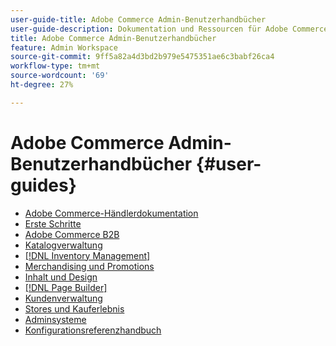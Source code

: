 ```yaml
---
user-guide-title: Adobe Commerce Admin-Benutzerhandbücher
user-guide-description: Dokumentation und Ressourcen für Adobe Commerce- und Magento Open Source-Händler, die in der Verwaltung arbeiten.
title: Adobe Commerce Admin-Benutzerhandbücher
feature: Admin Workspace
source-git-commit: 9ff5a82a4d3bd2b979e5475351ae6c3babf26ca4
workflow-type: tm+mt
source-wordcount: '69'
ht-degree: 27%

---
```


# Adobe Commerce Admin-Benutzerhandbücher {#user-guides}

- [Adobe Commerce-Händlerdokumentation](home.md)
- [Erste Schritte](https://experienceleague.adobe.com/docs/commerce-admin/start/guide-overview.html)
- [Adobe Commerce B2B](https://experienceleague.adobe.com/docs/commerce-admin/b2b/guide-overview.html)
- [Katalogverwaltung](https://experienceleague.adobe.com/docs/commerce-admin/catalog/guide-overview.html)
- [[!DNL Inventory Management]](https://experienceleague.adobe.com/docs/commerce-admin/inventory/guide-overview.html)
- [Merchandising und Promotions](https://experienceleague.adobe.com/docs/commerce-admin/marketing/guide-overview.html)
- [Inhalt und Design](https://experienceleague.adobe.com/docs/commerce-admin/content-design/guide-overview.html)
- [[!DNL Page Builder]](https://experienceleague.adobe.com/docs/commerce-admin/page-builder/guide-overview.html)
- [Kundenverwaltung](https://experienceleague.adobe.com/docs/commerce-admin/customers/guide-overview.html)
- [Stores und Kauferlebnis](https://experienceleague.adobe.com/docs/commerce-admin/stores-sales/guide-overview.html)
- [Adminsysteme](https://experienceleague.adobe.com/docs/commerce-admin/systems/guide-overview.html)
- [Konfigurationsreferenzhandbuch](https://experienceleague.adobe.com/docs/commerce-admin/config/guide-overview.html)
